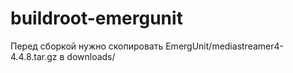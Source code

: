 # buildroot-emergunit

Перед сборкой нужно скопировать EmergUnit/mediastreamer4-4.4.8.tar.gz в downloads/
